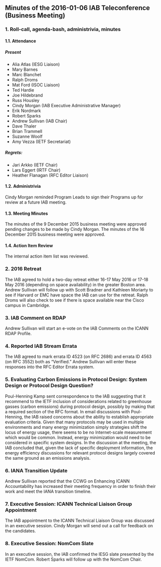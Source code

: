 
Minutes of the 2016-01-06 IAB Teleconference (Business Meeting)
---------------------------------------------------------------


### 1. Roll-call, agenda-bash, administrivia, minutes


#### 1.1. Attendance


##### Present


* Alia Atlas (IESG Liaison)
* Mary Barnes
* Marc Blanchet
* Ralph Droms
* Mat Ford (ISOC Liaison)
* Ted Hardie
* Joe Hildebrand
* Russ Housley
* Cindy Morgan (IAB Executive Administrative Manager)
* Erik Nordmark
* Robert Sparks
* Andrew Sullivan (IAB Chair)
* Dave Thaler
* Brian Trammell
* Suzanne Woolf
* Amy Vezza (IETF Secretariat)


##### Regrets:


* Jari Arkko (IETF Chair)
* Lars Eggert (IRTF Chair)
* Heather Flanagan (RFC Editor Liaison)


#### 1.2. Administrivia


Cindy Morgan reminded Program Leads to sign their Programs up for review at a future IAB meeting.


#### 1.3. Meeting Minutes


The minutes of the 9 December 2015 business meeting were approved pending changes to be made by Cindy Morgan. The minutes of the 16 December 2015 business meeting were approved.


#### 1.4. Action Item Review


The internal action item list was reviewed.


### 2. 2016 Retreat


The IAB agreed to hold a two-day retreat either 16-17 May 2016 or 17-18 May 2016 (depending on space availability) in the greater Boston area. Andrew Sullivan will follow up with Scott Bradner and Kathleen Moriarty to see if Harvard or EMC have space the IAB can use for the retreat. Ralph Droms will also check to see if there is space available near the Cisco campus in Cambridge.


### 3. IAB Comment on RDAP


Andrew Sullivan will start an e-vote on the IAB Comments on the ICANN RDAP Profile.


### 4. Reported IAB Stream Errata


The IAB agreed to mark errata ID 4523 (on RFC 2686) and errata ID 4563 (on RFC 3552) both as “Verified.” Andrew Sullivan will enter these responses into the RFC Editor Errata system.


### 5. Evaluating Carbon Emissions in Protocol Design: System Design or Protocol Design Question?


Poul-Henning Kamp sent correspondence to the IAB suggesting that it recommend to the IETF inclusion of considerations related to greenhouse gasses (carbon emissions) during protocol design, possibly by making that a required section of the RFC format. In email discussions with Poul-Henning, the IAB raised concerns about the ability to establish appropriate evaluation criteria. Given that many protocols may be used in multiple environments and many energy minimization simply strategies shift the locus of energy usage, there seems to be no Internet-scale measurement which would be common. Instead, energy minimization would need to be considered in specific system designs. In the discussion at the meeting, the IAB concluded that, given the lack of specific deployment information, the energy efficiency discussions for relevant protocol designs largely covered the same ground as an emissions analysis.


### 6. IANA Transition Update


Andrew Sullivan reported that the CCWG on Enhancing ICANN Accountability has increased their meeting frequency in order to finish their work and meet the IANA transition timeline.


### 7. Executive Session: ICANN Technical Liaison Group Appointment


The IAB appointment to the ICANN Technical Liaison Group was discussed in an executive session. Cindy Morgan will send out a call for feedback on the candidates.


### 8. Executive Session: NomCom Slate


In an executive session, the IAB confirmed the IESG slate presented by the IETF NomCom. Robert Sparks will follow up with the NomCom Chair.


